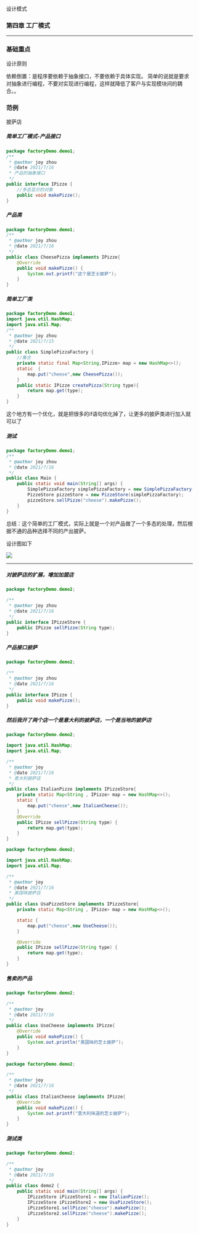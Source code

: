 

设计模式

### 第四章 工厂模式



------

### 基础重点

设计原则

依赖倒置：是程序要依赖于抽象接口，不要依赖于具体实现。 简单的说就是要求对抽象进行编程，不要对实现进行编程，这样就降低了客户与实现模块间的耦合。。

### 范例

披萨店

##### 简单工厂模式-产品接口

```java
package factoryDemo.demo1;
/**
 * @author joy zhou
 * @date 2021/7/16
 * 产品的抽象接口
 */
public interface IPizze {
    //多态显示的对象
    public void makePizze();
}

```

##### 产品类

```java
package factoryDemo.demo1;
/**
 * @author joy zhou
 * @date 2021/7/16
 */
public class CheesePizza implements IPizze{
    @Override
    public void makePizze() {
        System.out.printf("这个是芝士披萨");
    }
}
```

##### 简单工厂类

```java
package factoryDemo.demo1;
import java.util.HashMap;
import java.util.Map;
/**
 * @author joy zhou
 * @date 2021/7/15
 */
public class SimplePizzaFactory {
    //集合
    private static final Map<String,IPizze> map = new HashMap<>();
    static  {
        map.put("cheese",new CheesePizza());
    }
    public static IPizze createPizza(String type){
        return map.get(type);
    }
}
```

这个地方有一个优化，就是把很多的if语句优化掉了，让更多的披萨类进行加入就可以了

##### 测试

```java
package factoryDemo.demo1;
/**
 * @author joy zhou
 * @date 2021/7/16
 */
public class Main {
    public static void main(String[] args) {
        SimplePizzaFactory simplePizzaFactory = new SimplePizzaFactory();
        PizzeStore pizzeStore = new PizzeStore(simplePizzaFactory);
        pizzeStore.sellPizze("cheese").makePizze();
    }
}
```

总结：这个简单的工厂模式，实际上就是一个对产品做了一个多态的处理，然后根据不通的品种选择不同的产出披萨。

设计图如下

![](https://github.com/sanzhixiong1986/Design/blob/main/1.jpg)

------

##### 对披萨店的扩展，增加加盟店

```java
package factoryDemo.demo2;

/**
 * @author joy zhou
 * @date 2021/7/16
 */
public interface IPizzeStore {
    public IPizze sellPizze(String type);
}
```

##### 产品接口披萨

```java
package factoryDemo.demo2;

/**
 * @author joy zhou
 * @date 2021/7/16
 */
public interface IPizze {
    public void makePizze();
}
```

##### 然后我开了两个店一个是意大利的披萨店，一个是当地的披萨店

```java
package factoryDemo.demo2;

import java.util.HashMap;
import java.util.Map;

/**
 * @author joy
 * @date 2021/7/16
 * 意大利披萨店
 */
public class ItalianPizze implements IPizzeStore{
    private static Map<String , IPizze> map = new HashMap<>();
    static {
        map.put("cheese",new ItalianCheese());
    }
    @Override
    public IPizze sellPizze(String type) {
        return map.get(type);
    }
}
```

```java
package factoryDemo.demo2;

import java.util.HashMap;
import java.util.Map;

/**
 * @author joy
 * @date 2021/7/16
 * 美国味披萨店
 */
public class UsaPizzeStore implements IPizzeStore{
    private static Map<String , IPizze> map = new HashMap<>();

    static {
        map.put("cheese",new UseCheese());
    }

    @Override
    public IPizze sellPizze(String type) {
        return map.get(type);
    }
}
```

##### 售卖的产品

```java
package factoryDemo.demo2;

/**
 * @author joy
 * @date 2021/7/16
 */
public class UseCheese implements IPizze{
    @Override
    public void makePizze() {
        System.out.println("美国味的芝士披萨");
    }
}
```

```java
package factoryDemo.demo2;

/**
 * @author joy
 * @date 2021/7/16
 */
public class ItalianCheese implements IPizze{
    @Override
    public void makePizze() {
        System.out.printf("意大利味道的芝士披萨");
    }
}
```

##### 测试类

```java
package factoryDemo.demo2;

/**
 * @author joy
 * @date 2021/7/16
 */
public class demo2 {
    public static void main(String[] args) {
        IPizzeStore iPizzeStore1 = new ItalianPizze();
        IPizzeStore iPizzeStore2 = new UsaPizzeStore();
        iPizzeStore1.sellPizze("cheese").makePizze();
        iPizzeStore2.sellPizze("cheese").makePizze();
    }
}

```

